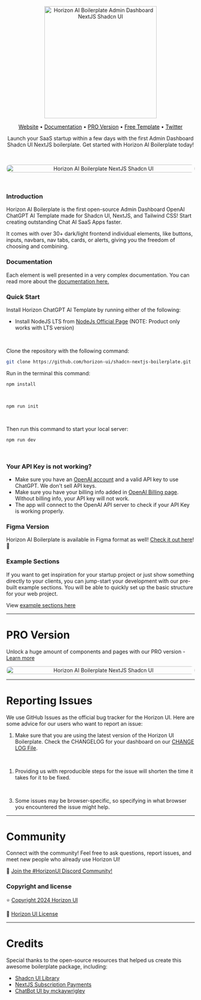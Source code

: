 &nbsp;
<p align="center">
  <a href="https://horizon-ui.com/boilerplate-shadcn" target="_blank">
    <img src="https://i.ibb.co/DGSsjWL/top-boilerplate-shadcn-readme.png" alt="Horizon AI Boilerplate Admin Dashboard NextJS Shadcn UI" width="300px" max-width="400px">
  </a>
</p>

<p align="center">
    <a style="color: #09090B; text-decoration: underline;" target="_blank" href="https://horizon-ui.com/boilerplate-shadcn">Website</a> •
    <a style="color: #09090B; text-decoration: underline;" target="_blank" href="https://horizon-ui.com/docs-boilerplate/shadcn-components/auth-UI">Documentation</a> •
    <a style="color: #09090B; text-decoration: underline;" target="_blank" href="https://horizon-ui.com/boilerplate-shadcn">PRO Version</a> •
    <a style="color: #09090B; text-decoration: underline;" target="_blank" href="https://github.com/horizon-ui/shadcn-nextjs-boilerplate">Free Template</a> •
    <a style="color: #09090B; text-decoration: underline;" target="_blank" href="https://twitter.com/horizon_ui">Twitter</a>
<p align="center" style="max-width: 500px; margin: auto;">
  Launch your SaaS startup within a few days with the first Admin Dashboard Shadcn UI NextJS boilerplate. Get started with Horizon AI Boilerplate today!

</p>

&nbsp;

<p align="center" style="width: 100%;">
<a style="display:flex; justify-content: center; width: 100%;" href="https://horizon-ui.com/boilerplate-shadcn" target="_blank"><img style="border-radius: 10px; width: 100%;" src="https://i.ibb.co/72bXVwG/horizon-free-boilerplate-shadcn-image-readme-2.png" alt="Horizon AI Boilerplate NextJS Shadcn UI" /></a>
</p>


&nbsp;

### Introduction

Horizon AI Boilerplate is the first open-source Admin Dashboard OpenAI ChatGPT AI Template made for Shadcn UI, NextJS, and Tailwind CSS! Start creating outstanding Chat AI SaaS Apps faster.

It comes with over 30+ dark/light frontend individual elements, like buttons, inputs, navbars, nav tabs, cards, or alerts, giving you the freedom of choosing and combining.

### Documentation

Each element is well presented in a very complex documentation. You can read more about the <a href="https://horizon-ui.com/docs-boilerplate/shadcn-components/chat" target="_blank">documentation here.</a>

### Quick Start

Install Horizon ChatGPT AI Template by running either of the following:

- Install NodeJS LTS from [NodeJs Official Page](https://nodejs.org/en/?ref=horizon-documentation) (NOTE: Product only works with LTS version)

<br />

Clone the repository with the following command:

```bash
git clone https://github.com/horizon-ui/shadcn-nextjs-boilerplate.git
```

Run in the terminal this command:

```
npm install
```

<br />

```
npm run init
```

<br />

Then run this command to start your local server:

```
npm run dev
```
&nbsp;

### Your API Key is not working?

- Make sure you have an [OpenAI account](https://platform.openai.com/account) and a valid API key to use ChatGPT. We don't sell API keys.
- Make sure you have your billing info added in [OpenAI Billing page](https://platform.openai.com/account/billing/overview). Without billing info, your API key will not work.
- The app will connect to the OpenAI API server to check if your API Key is working properly. 


### Figma Version

Horizon AI Boilerplate is available in Figma format as well! [Check it out here](https://www.figma.com/community/file/1374394029061088369)! 🎨


### Example Sections

If you want to get inspiration for your startup project or just show something directly to your clients, you can jump-start your development with our pre-built example sections. You will be able to quickly set up the basic structure for your web project.

 View <a href="https://horizon-ui.com/boilerplate-shadcn#pages" target="_blank">example sections here</a>

 ---


# PRO Version

Unlock a huge amount of components and pages with our PRO version - <a href="https://horizon-ui.com/boilerplate-shadcn#pricing" target="_blank">Learn more</a>

<p align="center" style="width: 100%;">
<a style="display:flex; justify-content: center; width: 100%;" href="https://horizon-ui.com/boilerplate-shadcn#pricing" target="_blank"><img style="border-radius: 10px; width: 100%;" src="https://i.ibb.co/5x6FcYD/horizon-boilerplate-shadcn-image-readme.png" alt="Horizon AI Boilerplate NextJS Shadcn UI" /></a>
</p>


---

# Reporting Issues

We use GitHub Issues as the official bug tracker for the Horizon UI. Here are
some advice for our users who want to report an issue:

1. Make sure that you are using the latest version of the Horizon UI Boilerplate. Check the CHANGELOG for your dashboard on our [CHANGE LOG File](https://github.com/horizon-ui/shadcn-nextjs-boilerplate/blob/main/CHANGELOG.md).
<br />

1. Providing us with reproducible steps for the issue will shorten the time it takes for it to be fixed.
<br />


3. Some issues may be browser-specific, so specifying in what browser you encountered the issue might help.

---

# Community

Connect with the community! Feel free to ask questions, report issues, and meet new people who already use Horizon UI!

💬 [Join the #HorizonUI Discord Community!](https://discord.gg/f6tEKFBd4m)


### Copyright and license

⭐️ [Copyright 2024 Horizon UI](https://www.horizon-ui.com/?ref=readme-horizon)

📄 [Horizon UI License](https://horizon-ui.notion.site/End-User-License-Agreement-8fb09441ea8c4c08b60c37996195a6d5)


---

# Credits

Special thanks to the open-source resources that helped us create this awesome boilerplate package, including:

- [Shadcn UI Library](https://ui.shadcn.com/)
- [NextJS Subscription Payments](https://github.com/vercel/nextjs-subscription-payments)
- [ChatBot UI by mckaywrigley](https://github.com/mckaywrigley/chatbot-ui)
